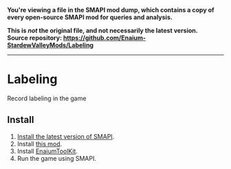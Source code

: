 **You're viewing a file in the SMAPI mod dump, which contains a copy of every open-source SMAPI mod
for queries and analysis.**

**This is _not_ the original file, and not necessarily the latest version.**  
**Source repository: https://github.com/Enaium-StardewValleyMods/Labeling**

----

# Labeling
Record labeling in the game
## Install
1. [Install the latest version of SMAPI](https://smapi.io/).
2. Install [this mod](https://github.com/Enaium-StardewValleyMods/Labeling/releases).
3. Install [EnaiumToolKit](https://github.com/Enaium-StardewValleyMods/EnaiumToolKit/releases).
4. Run the game using SMAPI.